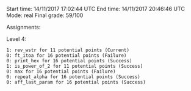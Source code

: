 Start time: 14/11/2017 17:02:44 UTC
End time: 14/11/2017 20:46:46 UTC
Mode: real
Final grade: 59/100


Assignments:

  Level 4:
  
    1: rev_wstr for 11 potential points (Current)
    0: ft_itoa for 16 potential points (Failure)
    0: print_hex for 16 potential points (Success)
    1: is_power_of_2 for 11 potential points (Success)
    0: max for 16 potential points (Failure)
    0: repeat_alpha for 16 potential points (Success)
    0: aff_last_param for 16 potential points (Success)
